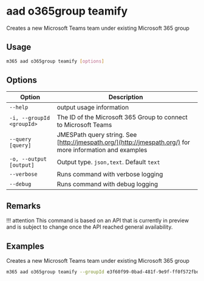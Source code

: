 # aad o365group teamify

Creates a new Microsoft Teams team under existing Microsoft 365 group

## Usage

```sh
m365 aad o365group teamify [options]
```

## Options

Option|Description
------|-----------
`--help`|output usage information
`-i, --groupId <groupId>`|The ID of the Microsoft 365 Group to connect to Microsoft Teams
`--query [query]`|JMESPath query string. See [http://jmespath.org/](http://jmespath.org/) for more information and examples
`-o, --output [output]`|Output type. `json,text`. Default `text`
`--verbose`|Runs command with verbose logging
`--debug`|Runs command with debug logging

## Remarks

!!! attention
    This command is based on an API that is currently in preview and is subject to change once the API reached general availability.

## Examples

Creates a new Microsoft Teams team under existing Microsoft 365 group

```sh
m365 aad o365group teamify --groupId e3f60f99-0bad-481f-9e9f-ff0f572fbd03
```